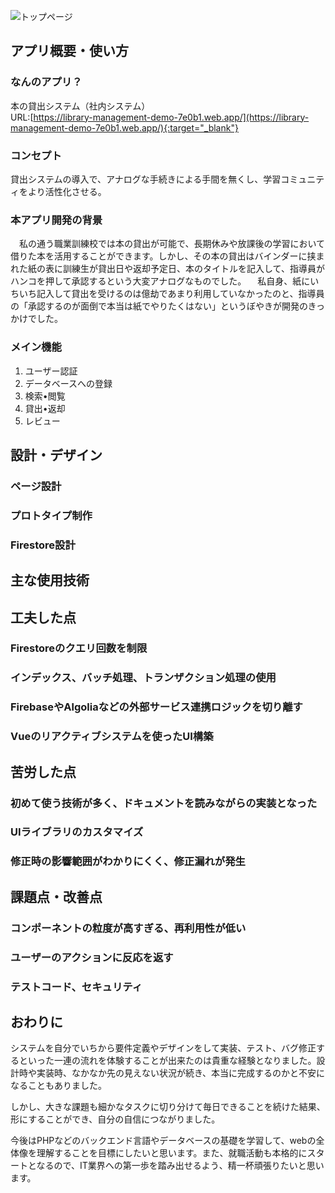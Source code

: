 ![トップページ](https://github.com/ry-113/demo-library-management/assets/149135859/7fa95f6b-1799-4a99-963c-c27c984fc14d)

## アプリ概要・使い方
### なんのアプリ？
本の貸出システム（社内システム）  
URL:[https://library-management-demo-7e0b1.web.app/](https://library-management-demo-7e0b1.web.app/){:target="_blank"}
### コンセプト
貸出システムの導入で、アナログな手続きによる手間を無くし、学習コミュニティをより活性化させる。
### 本アプリ開発の背景
　私の通う職業訓練校では本の貸出が可能で、長期休みや放課後の学習において借りた本を活用することができます。しかし、その本の貸出はバインダーに挟まれた紙の表に訓練生が貸出日や返却予定日、本のタイトルを記入して、指導員がハンコを押して承認するという大変アナログなものでした。
　私自身、紙にいちいち記入して貸出を受けるのは億劫であまり利用していなかったのと、指導員の「承認するのが面倒で本当は紙でやりたくはない」というぼやきが開発のきっかけでした。
### メイン機能
1. ユーザー認証
2. データベースへの登録
3. 検索•閲覧
4. 貸出•返却
5. レビュー

## 設計・デザイン
### ページ設計
### プロトタイプ制作
### Firestore設計

## 主な使用技術

## 工夫した点
### Firestoreのクエリ回数を制限
### インデックス、バッチ処理、トランザクション処理の使用
### FirebaseやAlgoliaなどの外部サービス連携ロジックを切り離す
### Vueのリアクティブシステムを使ったUI構築

## 苦労した点
### 初めて使う技術が多く、ドキュメントを読みながらの実装となった
### UIライブラリのカスタマイズ
### 修正時の影響範囲がわかりにくく、修正漏れが発生

## 課題点・改善点
### コンポーネントの粒度が高すぎる、再利用性が低い
### ユーザーのアクションに反応を返す
### テストコード、セキュリティ

## おわりに
システムを自分でいちから要件定義やデザインをして実装、テスト、バグ修正するといった一連の流れを体験することが出来たのは貴重な経験となりました。設計時や実装時、なかなか先の見えない状況が続き、本当に完成するのかと不安になることもありました。

しかし、大きな課題も細かなタスクに切り分けて毎日できることを続けた結果、形にすることができ、自分の自信につながりました。

今後はPHPなどのバックエンド言語やデータベースの基礎を学習して、webの全体像を理解することを目標にしたいと思います。また、就職活動も本格的にスタートとなるので、IT業界への第一歩を踏み出せるよう、精一杯頑張りたいと思います。

